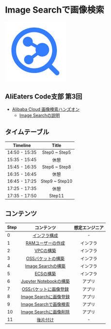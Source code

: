 # Image Searchで画像検索
![Image search icon](img/imagesearch.png)

## AliEaters Code支部 第3回
- [Alibaba Cloud 画像検索ハンズオン](https://alibabacloud.connpass.com/event/153504/)
  - [Image Searchの説明]()

## タイムテーブル
| Timeline | Title |
|:-----:|:------------:|
| 14:50 - 15:35 | Step0 ~ Step5 |
| 15:35 - 15:45 | 休憩 |
| 15:45 - 16:35 | Step6 ~ Step8 |
| 16:35 - 16:45 | 休憩 |
| 16:45 - 17:25 | Step9 ~ Step10 |
| 17:25 - 17:35 | 休憩 |
| 17:35 - 17:50 | Step11 |

## コンテンツ
| Step | コンテンツ | 想定エンジニア |
|:-----|:------------:|:------------:|
| 0 | [インフラ構成](Step0.md) | - |
| 1 | [RAMユーザーの作成](Step1.md) | インフラ |
| 2 | [VPCの構築](Step2.md) | インフラ |
| 3 | [OSSバケットの構築](Step3.md) | インフラ |
| 4 | [Image Searchの構築](Step4.md) | インフラ |
| 5 | [ECSの構築](Step5.md) | インフラ |
| 6 | [Jupyter Notebookの構築](Step6.md) | アプリ |
| 7 | [OSSバケットに画像登録](Step7.md) | アプリ |
| 8 | [Image Searchに画像登録](Step8.md) | アプリ |
| 9 | [Image Searchで画像検索](Step9.md) | アプリ |
| 10 | [Image Searchに画像削除](Step10.md) | アプリ |
| 11 | [後片付け](Step11.md) | -      |
